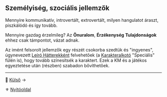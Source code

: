 ## Személyiség, szociális jellemzők

Mennyire kommunikatív, introvertált, extrovertált, milyen hangulatot áraszt, piszkálódó és így tovább.

Mennyire gazdag érzelmileg? Az **Önuralom**, **Érzékenység** **Tulajdonságok** ehhez csak támpontot, vázat adnak.

Az imént felsorolt jellemzők egy részét csokorba szedtük és "ingyenes", úgynevezett [Leíró Hátterekként](022_leiro_hatterek.md) felvehetőek (a [Karakteralkotó](start.md#karakteralkot%C3%B3) "Speciális" fülén is), hogy tovább színesítsék a karaktert. Ezek a KM és a játékos egyeztetése után (részben) szabadon bővíthetőek.

---
🔗 [Külső](012_05_kulso.md) →

⚜️ [Nyitóoldal](start.md#1-karakteralkot%C3%A1s)
